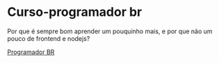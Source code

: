 # Curso-programador br

Por que é sempre bom aprender um pouquinho mais, e por que não um pouco de frontend e nodejs?

[Programador BR](https://programadorbr.com/)
